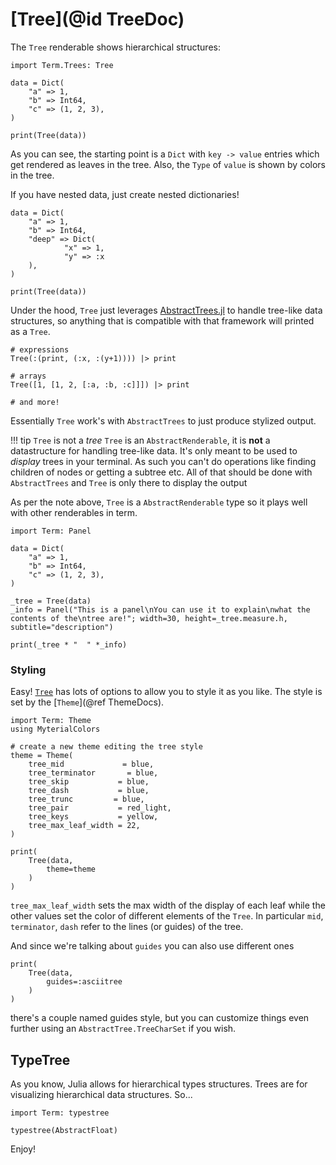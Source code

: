 # [Tree](@id TreeDoc)

The `Tree` renderable shows hierarchical structures:

```@example tree
import Term.Trees: Tree

data = Dict(
    "a" => 1,
    "b" => Int64,
    "c" => (1, 2, 3),
)

print(Tree(data))
```

As you can see, the starting point is a `Dict` with `key -> value` entries which get rendered as leaves in the tree. Also, the `Type` of `value` is shown by colors in the tree.

If you have nested data, just create nested dictionaries!

```@example tree
data = Dict(
    "a" => 1,
    "b" => Int64,
    "deep" => Dict(
            "x" => 1,
            "y" => :x
    ),
)

print(Tree(data))
```

Under the hood, `Tree` just leverages [AbstractTrees.jl](https://github.com/JuliaCollections/AbstractTrees.jl) to handle tree-like data structures, so anything that is compatible with that framework will printed as a `Tree`.


```@example tree
# expressions
Tree(:(print, (:x, :(y+1)))) |> print

# arrays
Tree([1, [1, 2, [:a, :b, :c]]]) |> print

# and more!
```

Essentially `Tree` work's with `AbstractTrees` to just produce stylized output. 

!!! tip `Tree` is not a *tree*
    `Tree` is an `AbstractRenderable`, it is **not** a datastructure for handling tree-like data. It's only meant to be used to *display* trees in your terminal. As such you can't do operations like finding children of nodes or getting a subtree etc. All of that should be done with `AbstractTrees` and `Tree` is only there to display the output


As per the note above, `Tree` is a `AbstractRenderable` type so it plays well with other renderables in term. 

```@example tree
import Term: Panel

data = Dict(
    "a" => 1,
    "b" => Int64,
    "c" => (1, 2, 3),
)

_tree = Tree(data)
_info = Panel("This is a panel\nYou can use it to explain\nwhat the contents of the\ntree are!"; width=30, height=_tree.measure.h, subtitle="description")

print(_tree * "  " *_info)

```

### Styling
Easy! [`Tree`](@ref) has lots of options to allow you to style it as you like.
The style is set by the [`Theme`](@ref ThemeDocs). 

```@example tree
import Term: Theme
using MyterialColors

# create a new theme editing the tree style
theme = Theme(
    tree_mid             = blue,
    tree_terminator       = blue,
    tree_skip           = blue,
    tree_dash           = blue,
    tree_trunc         = blue,
    tree_pair           = red_light,
    tree_keys           = yellow,
    tree_max_leaf_width = 22,
)

print(
    Tree(data,
        theme=theme
    )
)
```
`tree_max_leaf_width` sets the max width of the display of each leaf while the other values set the color of different elements of the `Tree`. In particular `mid`, `terminator`, `dash` refer to the lines (or guides) of the tree. 

And since we're talking about `guides` you can also use different ones
```@example tree
print(
    Tree(data,
        guides=:asciitree
    )
)
```

there's a couple named guides style, but you can customize things even further using an `AbstractTree.TreeCharSet` if you wish.


## TypeTree
As you know, Julia allows for hierarchical types structures. Trees are for visualizing hierarchical data structures. So...

```@example
import Term: typestree

typestree(AbstractFloat)
```

Enjoy!